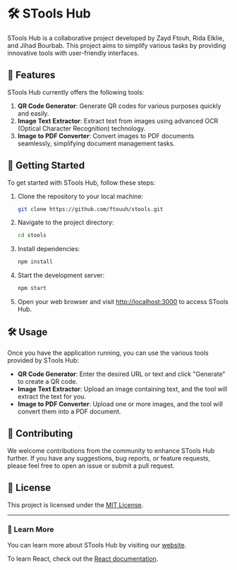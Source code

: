 # 🛠️ STools Hub

STools Hub is a collaborative project developed by Zayd Ftouh, Rida Elklie, and Jihad Bourbab. This project aims to simplify various tasks by providing innovative tools with user-friendly interfaces.

## 🚀 Features

STools Hub currently offers the following tools:

1. **QR Code Generator**: Generate QR codes for various purposes quickly and easily.
2. **Image Text Extractor**: Extract text from images using advanced OCR (Optical Character Recognition) technology.
3. **Image to PDF Converter**: Convert images to PDF documents seamlessly, simplifying document management tasks.

## 🏁 Getting Started

To get started with STools Hub, follow these steps:

1. Clone the repository to your local machine:
    ```bash
    git clone https://github.com/ftouuh/stools.git
    ```

2. Navigate to the project directory:
    ```bash
    cd stools
    ```

3. Install dependencies:
    ```bash
    npm install
    ```

4. Start the development server:
    ```bash
    npm start
    ```

5. Open your web browser and visit [http://localhost:3000](http://localhost:3000) to access STools Hub.

## 🛠️ Usage

Once you have the application running, you can use the various tools provided by STools Hub:

- **QR Code Generator**: Enter the desired URL or text and click "Generate" to create a QR code.
- **Image Text Extractor**: Upload an image containing text, and the tool will extract the text for you.
- **Image to PDF Converter**: Upload one or more images, and the tool will convert them into a PDF document.

## 🤝 Contributing

We welcome contributions from the community to enhance STools Hub further. If you have any suggestions, bug reports, or feature requests, please feel free to open an issue or submit a pull request.

## 📝 License

This project is licensed under the [MIT License](LICENSE).

---

### 📖 Learn More

You can learn more about STools Hub by visiting our [website](https://stools-hub.netlify.app/).

To learn React, check out the [React documentation](https://reactjs.org/).
